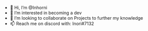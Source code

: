 - 👋 Hi, I’m @Inhorni
- 👀 I’m interested in becoming a dev
- 💞️ I’m looking to collaborate on Projects to further my knowledge
- 📫 Reach me on discord with: Inori#7132 

<!---
Inhorni/Inhorni is a ✨ special ✨ repository because its `README.md` (this file) appears on your GitHub profile.
You can click the Preview link to take a look at your changes.
--->
